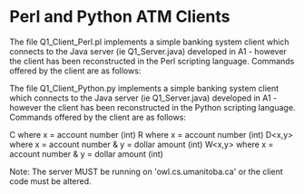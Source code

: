 # Perl and Python ATM Clients
The file Q1_Client_Perl.pl implements a simple banking system client which connects to the Java server (ie Q1_Server.java) developed in A1 - however the client has been reconstructed in the Perl scripting language. Commands offered by the client are as follows:

The file Q1_Client_Python.py implements a simple banking system client which connects to the Java server (ie Q1_Server.java) developed in A1 - however the client has been reconstructed in the Python scripting language. Commands offered by the client are as follows:

C<x> where x = account number (int)
R<x> where x = account number (int)
D<x,y> where x = account number & y = dollar amount (int)
W<x,y> where x = account number & y = dollar amount (int)

Note: The server MUST be running on 'owl.cs.umanitoba.ca' or the client code must be altered.
